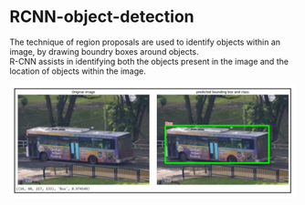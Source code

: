 # RCNN-object-detection

The technique of region proposals are used to identify objects within an image, by drawing boundry boxes around objects.
<br> R-CNN assists in identifying both the objects present in the image and the location of objects within the image.

![demo](https://github.com/hotasalah/RCNN-object-detection/blob/main/demo_RCNN_object_detection_img_1.jpg)
